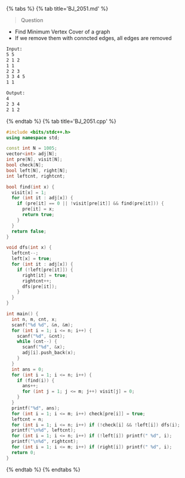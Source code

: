 {% tabs %}
{% tab title='BJ_2051.md' %}

> Question

* Find Minimum Vertex Cover of a graph
* If we remove them with conncted edges, all edges are removed

```txt
Input:
5 5
2 1 2
1 1
2 2 3
3 3 4 5
1 1

Output:
4
2 3 4
2 1 2
```

{% endtab %}
{% tab title='BJ_2051.cpp' %}

```cpp
#include <bits/stdc++.h>
using namespace std;

const int N = 1005;
vector<int> adj[N];
int pre[N], visit[N];
bool check[N];
bool left[N], right[N];
int leftcnt, rightcnt;

bool find(int x) {
  visit[x] = 1;
  for (int it : adj[x]) {
    if (pre[it] == 0 || !visit[pre[it]] && find(pre[it])) {
      pre[it] = x;
      return true;
    }
  }
  return false;
}

void dfs(int x) {
  leftcnt--;
  left[x] = true;
  for (int it : adj[x]) {
    if (!left[pre[it]]) {
      right[it] = true;
      rightcnt++;
      dfs(pre[it]);
    }
  }
}

int main() {
  int n, m, cnt, x;
  scanf("%d %d", &n, &m);
  for (int i = 1; i <= n; i++) {
    scanf("%d", &cnt);
    while (cnt--) {
      scanf("%d", &x);
      adj[i].push_back(x);
    }
  }
  int ans = 0;
  for (int i = 1; i <= n; i++) {
    if (find(i)) {
      ans++;
      for (int j = 1; j <= m; j++) visit[j] = 0;
    }
  }
  printf("%d", ans);
  for (int i = 1; i <= m; i++) check[pre[i]] = true;
  leftcnt = n;
  for (int i = 1; i <= n; i++) if (!check[i] && !left[i]) dfs(i);
  printf("\n%d", leftcnt);
  for (int i = 1; i <= n; i++) if (!left[i]) printf(" %d", i);
  printf("\n%d", rightcnt);
  for (int i = 1; i <= m; i++) if (right[i]) printf(" %d", i);
  return 0;
}
```

{% endtab %}
{% endtabs %}
